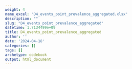 ```yaml
---
weight: 4
name_excel: "D4_events_point_prevalence_aggregated.xlsx"
description: ""
slug: "D4_events_point_prevalence_aggregated"
datetime: 1.7134499e+09
title: D4_events_point_prevalence_aggregated
author: ''
date: '2024-04-18'
categories: []
tags: []
archetype: codebook
output: html_document
---
```


<div class="tabcontent"></div>
